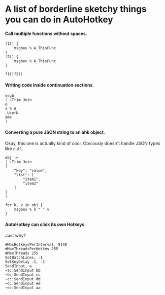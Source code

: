# A list of borderline sketchy things you can do in AutoHotkey

#### Call multiple functions without spaces.

```autohotkey
f1() {
    msgbox % A_ThisFunc
}
f2() {
    msgbox % A_ThisFunc
}

f1()f2()
```

#### Writing code inside continuation sections.

```autohotkey
msgb
( LTrim Join
o
x % A
_UserN
ame
)
```

#### Converting a pure JSON string to an ahk object.

Okay, this one is actually kind of cool. Obviously doesn't handle JSON
types like `null`.

```autohotkey
obj :=
( LTrim Join
{
    "key": "value",
    "list": [
        "item1",
        "item2"
    ]
}
)

for k, v in obj {
    msgbox % k " " v
}
```

#### AutoHotkey can click its own Hotkeys
Just why?
```autohotkey
#MaxHotkeysPerInterval, 9140
#MaxThreadsPerHotkey 255
#MaxThreads 255
SetBatchLines, -1
SetKeyDelay -1, -1
SendInput, a
~a::SendInput bb
~b::SendInput cc
~c::SendInput dd
~d::SendInput ee
~e::SendInput aa
```
